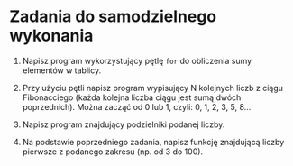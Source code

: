 # Zadania do samodzielnego wykonania

1. Napisz program wykorzystujący pętlę `for` do obliczenia sumy elementów w tablicy.

2. Przy użyciu pętli napisz program wypisujący N kolejnych liczb z ciągu Fibonacciego (każda kolejna liczba ciągu jest sumą dwóch poprzednich). Można zacząć od 0 lub 1, czyli: 0, 1, 2, 3, 5, 8...

3. Napisz program znajdujący podzielniki podanej liczby.

4. Na podstawie poprzedniego zadania, napisz funkcję znajdującą liczby pierwsze z podanego zakresu (np. od 3 do 100).
